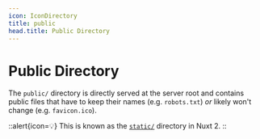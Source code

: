 ```yaml
---
icon: IconDirectory
title: public
head.title: Public Directory
---
```


# Public Directory

The `public/` directory is directly served at the server root and contains public files that have to keep their names (e.g. `robots.txt`) _or_ likely won't change (e.g. `favicon.ico`).

::alert{icon=💡}
This is known as the [`static/`](https://nuxtjs.org/docs/directory-structure/static) directory in Nuxt 2.
::
